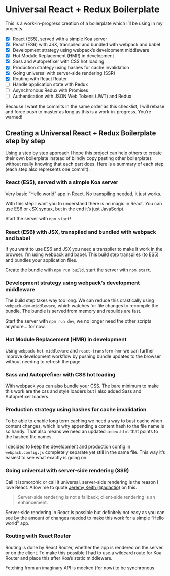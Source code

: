 # Universal React + Redux Boilerplate

This is a work-in-progress creation of a boilerplate which I’ll be using in my projects.

- [x] React (ES5), served with a simple Koa server
- [x] React (ES6) with JSX, transpiled and bundled with webpack and babel
- [x] Development strategy using webpack’s development middleware
- [x] Hot Module Replacement (HMR) in development
- [x] Sass and Autoprefixer with CSS hot loading
- [x] Production strategy using hashes for cache invalidation
- [x] Going universal with server-side rendering (SSR)
- [x] Routing with React Router
- [ ] Handle application state with Redux
- [ ] Asynchronous Redux with Promises
- [ ] Authentication with JSON Web Tokens (JWT) and Redux

Because I want the commits in the same order as this checklist, I will rebase and force push to master as long as this is a work-in-progress. You’re warned!

## Creating a Universal React + Redux Boilerplate step by step

Using a step by step approach I hope this project can help others to create their own boilerplate instead of blindly copy pasting other boilerplates without really knowing that each part does. Here is a summary of each step (each step also represents one commit).

### React (ES5), served with a simple Koa server

Very basic “Hello world” app in React. No transpiling needed, it just works.

With this step I want you to understand there is no magic in React. You can use ES6 or JSX syntax, but in the end it’s just JavaScript.

Start the server with `npm start`!

### React (ES6) with JSX, transpiled and bundled with webpack and babel

If you want to use ES6 and JSX you need a transpiler to make it work in the browser. I’m using webpack and babel. This build step transpiles (to ES5) and bundles your application files.

Create the bundle with `npm run build`, start the server with `npm start`.

### Development strategy using webpack’s development middleware

The build step takes way too long. We can reduce this drastically using `webpack-dev-middleware`, which watches for file changes to recompile the bundle. The bundle is served from memory and rebuilds are fast.

Start the server with `npm run dev`, we no longer need the other scripts anymore... for now.

### Hot Module Replacement (HMR) in development

Using `webpack-hot-middleware` and `react-transform-hmr` we can further improve development workflow by pushing bundle updates to the browser without needing to refresh the page.

### Sass and Autoprefixer with CSS hot loading

With webpack you can also bundle your CSS. The bare minimum to make this work are the css and style loaders but I also added Sass and Autoprefixer loaders.

### Production strategy using hashes for cache invalidation

To be able to enable long term caching we need a way to bust cache when content changes, which is why appending a content hash to the file name is so handy. That also means we need an updated `index.html` that points to the hashed file names.

I decided to keep the development and production config in `webpack.config.js` completely separate yet still in the same file. This way it’s easiest to see what exactly is going on.

### Going universal with server-side rendering (SSR)

Call it isomorphic or call it universal, server-side rendering is the reason I love React. Allow me to quote [Jeremy Keith (@adactio)](https://adactio.com/journal/9963) on this.

> Server-side rendering is not a fallback; client-side rendering is an enhancement.

Server-side rendering in React is possible but definitely not easy as you can see by the amount of changes needed to make this work for a simple “Hello world” app.

### Routing with React Router

Routing is done by React Router, whether the app is rendered on the server or on the client. To make this possible I had to use a wildcard route for Koa Router and place this after Koa’s static middleware.

Fetching from an imaginary API is mocked (for now) to be synchronous.
